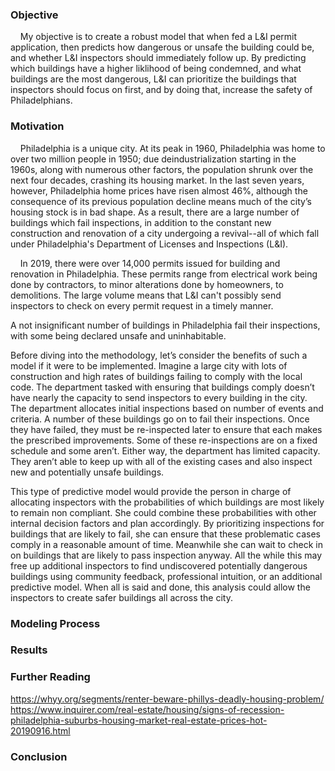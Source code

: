 ### Objective

&nbsp;&nbsp;&nbsp;&nbsp;My objective is to create a robust model that when fed a L&I permit application, then predicts how dangerous or unsafe the building could be, and whether L&I inspectors should immediately follow up. By predicting which buildings have a higher liklihood of being condemned, and what buildings are the most dangerous, L&I can prioritize the buildings that inspectors should focus on first, and by doing that, increase the safety of Philadelphians.


### Motivation

&nbsp;&nbsp;&nbsp;&nbsp;Philadelphia is a unique city. At its peak in 1960, Philadelphia was home to over two million people in 1950; due deindustrialization starting in the 1960s, along with numerous other factors, the population shrunk over the next four decades, crashing its housing market.  In the last seven years, however, Philadelphia home prices have risen almost 46%, although the consequence of its previous population decline means much of the city’s housing stock is in bad shape.  As a result, there are a large number of buildings which fail inspections, in addition to the constant new construction and renovation of a city undergoing a revival--all of which fall under Philadelphia's Department of Licenses and Inspections (L&I).

&nbsp;&nbsp;&nbsp;&nbsp;In 2019, there were over 14,000 permits issued for building and renovation in Philadelphia. These permits range from electrical work being done by contractors, to minor alterations done by homeowners, to demolitions.  The large volume means that L&I can't possibly send inspectors to check on every permit request in a timely manner.

A not insignificant number of buildings in Philadelphia fail their inspections, with some being declared unsafe and uninhabitable. 

Before diving into the methodology, let’s consider the benefits of such a model if it were to be implemented. Imagine a large city with lots of construction and high rates of buildings failing to comply with the local code. The department tasked with ensuring that buildings comply doesn’t have nearly the capacity to send inspectors to every building in the city. The department allocates initial inspections based on number of events and criteria. A number of these buildings go on to fail their inspections. Once they have failed, they must be re-inspected later to ensure that each makes the prescribed improvements. Some of these re-inspections are on a fixed schedule and some aren’t. Either way, the department has limited capacity. They aren’t able to keep up with all of the existing cases and also inspect new and potentially unsafe buildings.

This type of predictive model would provide the person in charge of allocating inspectors with the probabilities of which buildings are most likely to remain non compliant. She could combine these probabilities with other internal decision factors and plan accordingly. By prioritizing inspections for buildings that are likely to fail, she can ensure that these problematic cases comply in a reasonable amount of time. Meanwhile she can wait to check in on buildings that are likely to pass inspection anyway. All the while this may free up additional inspectors to find undiscovered potentially dangerous buildings using community feedback, professional intuition, or an additional predictive model. When all is said and done, this analysis could allow the inspectors to create safer buildings all across the city.
### Modeling Process

### Results

### Further Reading
https://whyy.org/segments/renter-beware-phillys-deadly-housing-problem/
https://www.inquirer.com/real-estate/housing/signs-of-recession-philadelphia-suburbs-housing-market-real-estate-prices-hot-20190916.html

### Conclusion
